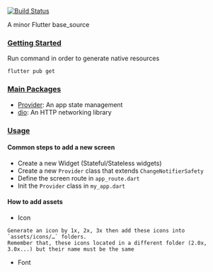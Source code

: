 [![Build Status](https://github.com/dart-lang/usage/workflows/Dart/badge.svg)](https://github.com/dart-lang/usage/actions)

A minor Flutter base_source

### [Getting Started](#gettingstarted)
Run command in order to generate native resources
```
flutter pub get
```

### [Main Packages](#packages)
  *  [Provider](https://pub.dev/packages/provider): An app state management
  *  [dio](https://pub.dev/packages/dio): An HTTP networking library

### [Usage](usage)

#### Common steps to add a new screen
* Create a new Widget (Stateful/Stateless widgets)
* Create a new `Provider` class that extends `ChangeNotifierSafety`
* Define the screen route in `app_route.dart`
* Init the `Provider` class in `my_app.dart`

#### How to add assets

* Icon
```
Generate an icon by 1x, 2x, 3x then add these icons into `assets/icons/…` folders.
Remember that, these icons located in a different folder (2.0x, 3.0x...) but their name must be the same
```
* Font
